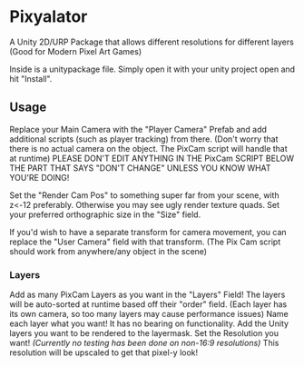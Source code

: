 # Pixyalator
 A Unity 2D/URP Package that allows different resolutions for different layers (Good for Modern Pixel Art Games)

Inside is a unitypackage file. Simply open it with your unity project open and hit "Install".

## Usage
Replace your Main Camera with the "Player Camera" Prefab and add additional scripts (such as player tracking) from there. 
(Don't worry that there is no actual camera on the object. The PixCam script will handle that at runtime)
PLEASE DON'T EDIT ANYTHING IN THE PixCam SCRIPT BELOW THE PART THAT SAYS "DON'T CHANGE" UNLESS YOU KNOW WHAT YOU'RE DOING!

Set the "Render Cam Pos" to something super far from your scene, with z<-12 preferably. Otherwise you may see ugly render texture quads.
Set your preferred orthographic size in the "Size" field.

If you'd wish to have a separate transform for camera movement, you can replace the "User Camera" field with that transform. (The Pix Cam script should work from anywhere/any object in the scene)

### Layers
Add as many PixCam Layers as you want in the "Layers" Field!
The layers will be auto-sorted at runtime based off their "order" field.
(Each layer has its own camera, so too many layers may cause performance issues)
Name each layer what you want! It has no bearing on functionality.
Add the Unity layers you want to be rendered to the layermask.
Set the Resolution you want! *(Currently no testing has been done on non-16:9 resolutions)*
This resolution will be upscaled to get that pixel-y look!
